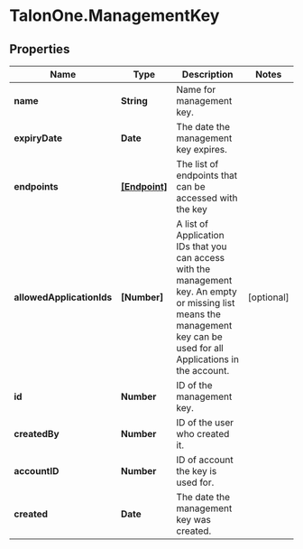 # TalonOne.ManagementKey

## Properties

Name | Type | Description | Notes
------------ | ------------- | ------------- | -------------
**name** | **String** | Name for management key. | 
**expiryDate** | **Date** | The date the management key expires. | 
**endpoints** | [**[Endpoint]**](Endpoint.md) | The list of endpoints that can be accessed with the key | 
**allowedApplicationIds** | **[Number]** | A list of Application IDs that you can access with the management key. An empty or missing list means the management key can be used for all Applications in the account.  | [optional] 
**id** | **Number** | ID of the management key. | 
**createdBy** | **Number** | ID of the user who created it. | 
**accountID** | **Number** | ID of account the key is used for. | 
**created** | **Date** | The date the management key was created. | 


